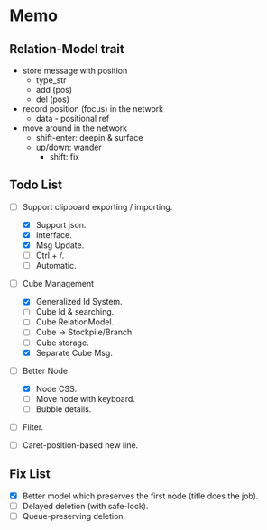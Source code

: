 # Memo

## Relation-Model trait
- store message with position
  - type_str
  - add (pos)
  - del (pos)
- record position (focus) in the network
  - data - positional ref
- move around in the network
  - shift-enter: deepin & surface
  - up/down: wander
    - shift: fix

## Todo List
- [ ] Support clipboard exporting / importing.
  - [x] Support json.
  - [x] Interface.
  - [x] Msg Update.
  - [ ] Ctrl + /.
  - [ ] Automatic.
- [ ] Cube Management
  - [x] Generalized Id System.
  - [ ] Cube Id & searching.
  - [ ] Cube RelationModel.
  - [ ] Cube -> Stockpile/Branch.
  - [ ] Cube storage.
  - [x] Separate Cube Msg.
- [ ] Better Node
  - [x] Node CSS.
  - [ ] Move node with keyboard.
  - [ ] Bubble details.
- [ ] Filter.
- [ ] Caret-position-based new line.


## Fix List
- [x] Better model which preserves the first node (title does the job).
- [ ] Delayed deletion (with safe-lock).
- [ ] Queue-preserving deletion.
